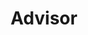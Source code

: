 ---
layout: member
weight: 100000
name: Abhishek Lekhi
title: Advisor
img: /assets/images/members/abhi.jpg
email: a.lekhi@alumni.ubc.ca
biography: >
  Abhishek Lekhi is currently a third year chemical engineering student. He has been involved in the early stages of creating Envision and continues to help out the admin team when possible. Previously Abhishek was the co-captain for the Junior Chem-E-Car and competed at Oregon State University with the team in 2017. Along with the Chem-E-Car team, Abhishek was one of the first members of the Algae team and presented a research poster at Clean Energy BC's Generate Conference. With his prior experiance, Abhishek continues to be an advisor to the admin and ChemE Car teams, helping them continue to push the science and design behind our cars.
linkedin: https://www.linkedin.com/in/abhishek-lekhi/
---